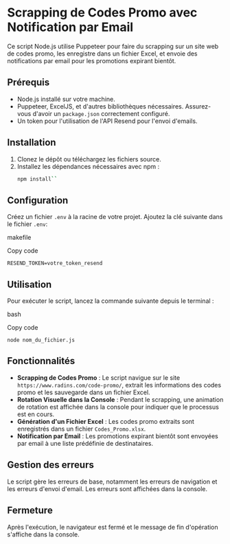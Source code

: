 
# Scrapping de Codes Promo avec Notification par Email

Ce script Node.js utilise Puppeteer pour faire du scrapping sur un site web de codes promo, les enregistre dans un fichier Excel, et envoie des notifications par email pour les promotions expirant bientôt.

## Prérequis

- Node.js installé sur votre machine.
- Puppeteer, ExcelJS, et d'autres bibliothèques nécessaires. Assurez-vous d'avoir un `package.json` correctement configuré.
- Un token pour l'utilisation de l'API Resend pour l'envoi d'emails.

## Installation

1. Clonez le dépôt ou téléchargez les fichiers source.
2. Installez les dépendances nécessaires avec npm :
   ```bash
   npm install`` 

## Configuration

Créez un fichier `.env` à la racine de votre projet. Ajoutez la clé suivante dans le fichier `.env`:

makefile

Copy code

`RESEND_TOKEN=votre_token_resend` 

## Utilisation

Pour exécuter le script, lancez la commande suivante depuis le terminal :

bash

Copy code

`node nom_du_fichier.js` 

## Fonctionnalités

-   **Scrapping de Codes Promo** : Le script navigue sur le site `https://www.radins.com/code-promo/`, extrait les informations des codes promo et les sauvegarde dans un fichier Excel.
-   **Rotation Visuelle dans la Console** : Pendant le scrapping, une animation de rotation est affichée dans la console pour indiquer que le processus est en cours.
-   **Génération d'un Fichier Excel** : Les codes promo extraits sont enregistrés dans un fichier `Codes_Promo.xlsx`.
-   **Notification par Email** : Les promotions expirant bientôt sont envoyées par email à une liste prédéfinie de destinataires.

## Gestion des erreurs

Le script gère les erreurs de base, notamment les erreurs de navigation et les erreurs d'envoi d'email. Les erreurs sont affichées dans la console.

## Fermeture

Après l'exécution, le navigateur est fermé et le message de fin d'opération s'affiche dans la console.
